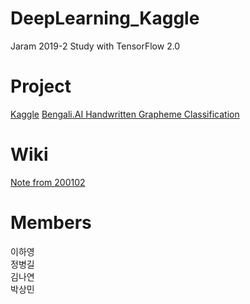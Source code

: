 # DeepLearning_Kaggle
Jaram 2019-2 Study with TensorFlow 2.0

# Project
[Kaggle](https://www.kaggle.com/competitions)
[Bengali.AI Handwritten Grapheme Classification](https://www.kaggle.com/c/bengaliai-cv19)

# Wiki
[Note from 200102](https://github.com/Jaram2019/DeepLearning_Kaggle/wiki)

# Members
이하영</br>
정병길</br>
김나연</br>
박상민
